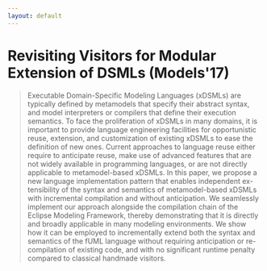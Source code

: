 ```yaml
---
layout: default
---
```


# Revisiting Visitors for Modular Extension of DSMLs (Models'17)

> Executable Domain-Specific Modeling Languages
(xDSMLs) are typically defined by metamodels that specify their
abstract syntax, and model interpreters or compilers that define
their execution semantics. To face the proliferation of xDSMLs in
many domains, it is important to provide language engineering
facilities for opportunistic reuse, extension, and customization
of existing xDSMLs to ease the definition of new ones. Current
approaches to language reuse either require to anticipate reuse,
make use of advanced features that are not widely available
in programming languages, or are not directly applicable to
metamodel-based xDSMLs. In this paper, we propose a new
language implementation pattern that enables independent ex-
tensibility of the syntax and semantics of metamodel-based
xDSMLs with incremental compilation and without anticipation.
We seamlessly implement our approach alongside the compilation
chain of the Eclipse Modeling Framework, thereby demonstrating
that it is directly and broadly applicable in many modeling
environments. We show how it can be employed to incrementally
extend both the syntax and semantics of the fUML language
without requiring anticipation or re-compilation of existing code,
and with no significant runtime penalty compared to classical
handmade visitors.
